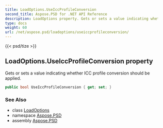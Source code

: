```yaml
---
title: LoadOptions.UseIccProfileConversion
second_title: Aspose.PSD for .NET API Reference
description: LoadOptions property. Gets or sets a value indicating whether ICC profile conversion should be applied
type: docs
weight: 60
url: /net/aspose.psd/loadoptions/useiccprofileconversion/
---
```

{{< psd/tize >}}
## LoadOptions.UseIccProfileConversion property

Gets or sets a value indicating whether ICC profile conversion should be applied.

```csharp
public bool UseIccProfileConversion { get; set; }
```

### See Also

* class [LoadOptions](../)
* namespace [Aspose.PSD](../../../aspose.psd/)
* assembly [Aspose.PSD](../../../)


